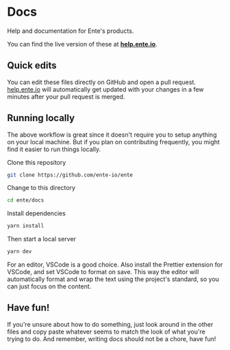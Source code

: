 # Docs

Help and documentation for Ente's products.

You can find the live version of these at
**[help.ente.io](https://help.ente.io)**.

## Quick edits

You can edit these files directly on GitHub and open a pull request.
[help.ente.io](https://help.ente.io) will automatically get updated with your
changes in a few minutes after your pull request is merged.

## Running locally

The above workflow is great since it doesn't require you to setup anything on
your local machine. But if you plan on contributing frequently, you might find
it easier to run things locally.

Clone this repository

```sh
git clone https://github.com/ente-io/ente
```

Change to this directory

```sh
cd ente/docs
```

Install dependencies

```sh
yarn install
```

Then start a local server

```sh
yarn dev
```

For an editor, VSCode is a good choice. Also install the Prettier extension for
VSCode, and set VSCode to format on save. This way the editor will automatically
format and wrap the text using the project's standard, so you can just focus on
the content.

## Have fun!

If you're unsure about how to do something, just look around in the other files
and copy paste whatever seems to match the look of what you're trying to do. And
remember, writing docs should not be a chore, have fun!
